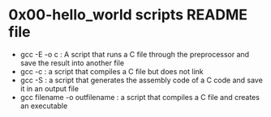 # 0x00-hello_world scripts README file
- gcc  -E -o c : A script that runs a C file through the preprocessor and save the result into another file
- gcc -c  :  a script that compiles a C file but does not link
- gcc -S : a script that generates the assembly code of a C code and save it in an output file
- gcc filename -o outfilename : a script that compiles a C file and creates an executable
